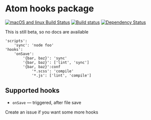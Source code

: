 # Atom hooks package
[![macOS and linux Build Status](https://travis-ci.org/SleepWalker/atom-hooks.svg?branch=master)](https://travis-ci.org/SleepWalker/atom-hooks)
[![Build status](https://ci.appveyor.com/api/projects/status/jntpdfoxco9ft4m7/branch/master?svg=true)](https://ci.appveyor.com/project/SleepWalker/atom-hooks/branch/master)
[![Dependency Status](https://david-dm.org/SleepWalker/atom-hooks.svg)](https://david-dm.org/SleepWalker/atom-hooks)

This is still beta, so no docs are available

```
'scripts':
    'sync': 'node foo'
'hooks':
    'onSave':
        '{bar, baz}': 'sync'
        '{bar, baz}': ['lint', 'sync']
        '{bar, baz}':conf
            '*.scss': 'compile'
            '*.js': ['lint', 'compile']
```

## Supported hooks

* `onSave` — triggered, after file save

Create an issue if you want some more hooks
